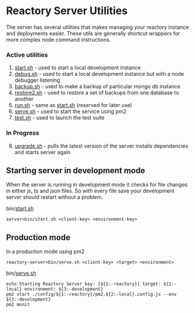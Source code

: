 # Reactory Server Utilities
The server has several utilities that makes managing your reactory instance and deployments easier.
These utils are generally shortcut wrappers for more complex node command instructions.
### Active utilities

1. [start.sh](./start.sh) - used to start a local development instance
2. [debug.sh](./start.sh) - used to start a local development instance but with a node debugger listening
3. [backup.sh](./start.sh) - used to make a backup of particular mongo db instance 
4. [restore2.sh](./restore2.sh) - used to restore a set of backups from one database to another
5. [run.sh](./run.sh) - same as [start.sh](./start.sh) (reserved for later use)
6. [serve.sh](./serve.sh) - used to start the service using pm2
7. [test.sh](./test.sh) - used to launch the test suite

### In Progress
8. [upgrade.sh](./upgrade.sh) - pulls the latest version of the server installs dependencies and starts server again

## Starting server in development mode

When the server is running in development mode it checks for file changes in either js, ts and json files. So with every file save your development server should restart without a problem.

bin/[start.sh](./start.sh)

`server>bin/start.sh <client-key> <environment-key>`


## Production mode
In a production mode using pm2

`reactory-server>bin/serve.sh <client-key> <target> <environment>`


bin/[serve.sh](./serve.sh) 
```
echo Starting Reactory Server key: [${1:-reactory}] target: ${2:-local} environment: ${3:-development}
pm2 start ./config/${1:-reactory}/pm2.${2:-local}.config.js --env ${3:-development}
pm2 monit
```
